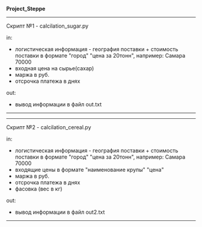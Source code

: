 __Project_Steppe__

********************************
Скрипт №1 - calcilation_sugar.py

in: 
 - логистическая информация - география поставки + стоимость поставки в формате "город" "цена за 20тонн", например: Самара 70000
 - входная цена на сырье(сахар)
 - маржа в руб.
 - отсрочка платежа в днях
  
out:
 - вывод информации в файл out.txt

*******************************

********************************
Скрипт №2 - calcilation_cereal.py

in: 
 - логистическая информация - география поставки + стоимость поставки в формате "город" "цена за 20тонн", например: Самара 70000
 - входящие цены в формате "наименование крупы" "цена"
 - маржа в руб.
 - отсрочка платежа в днях
 - фасовка (вес в кг)
  
out:
 - вывод информации в файл out2.txt

*******************************
